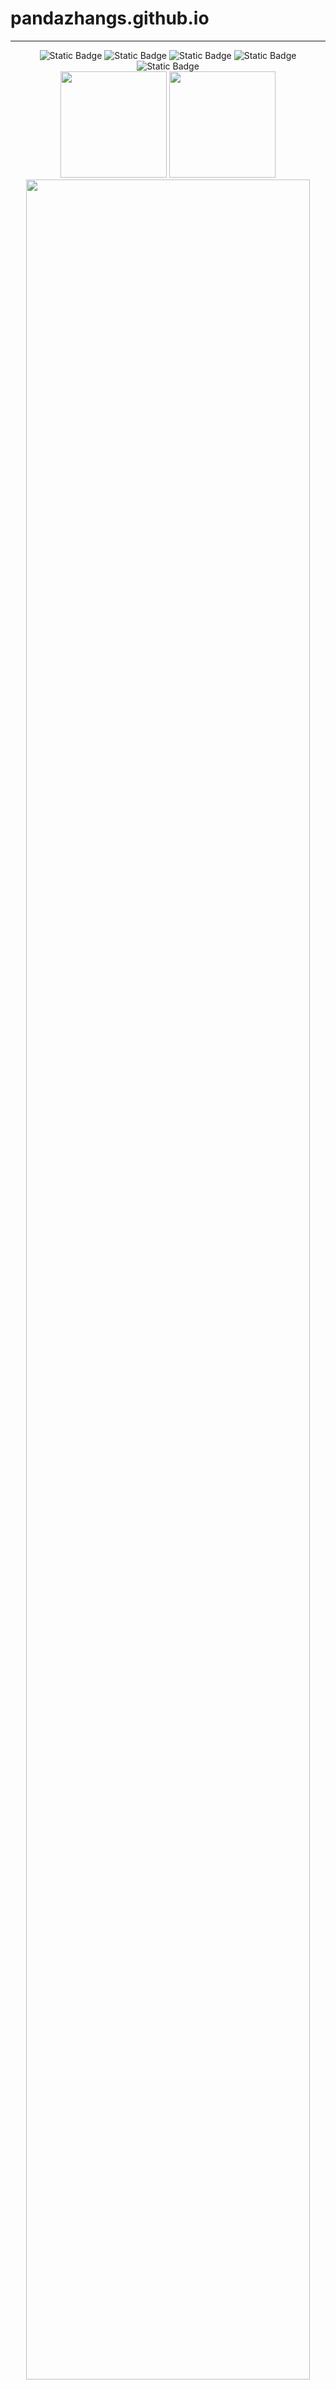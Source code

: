 # pandazhangs.github.io
-----
<div align="center">
<img alt="Static Badge" src="https://img.shields.io/badge/love-linux-blue">
<img alt="Static Badge" src="https://img.shields.io/badge/learn-go-green">
<img alt="Static Badge" src="https://img.shields.io/badge/c%2Fcpp-green">
<img alt="Static Badge" src="https://img.shields.io/badge/rust-orange">
<img alt="Static Badge" src="https://img.shields.io/badge/python-blue">
</div>





<div align="center">
<span>  </span>
<img height="170px" src="https://github-readme-stats.vercel.app/api?username=daidaiJ&theme=vue-dark&show_icons=true" /><span>  </span><img height="170px" src="https://github-readme-stats.vercel.app/api/top-langs/?username=daidaiJ&theme=vue-dark&show_icons=true&layout=compact&langs_count=8" />
<span>  </span>
 <img  width="95%" src="https://github-readme-activity-graph.vercel.app/graph?username=daidaiJ&theme=vue&radius=10"/>
</div>

<!--START_SECTION:waka-->

```txt
Python       3 hrs 53 mins   ███████████░░░░░░░░░░░░░░   43.61 %
Markdown     2 hrs 40 mins   ███████▒░░░░░░░░░░░░░░░░░   29.99 %
Go           1 hr 1 min      ███░░░░░░░░░░░░░░░░░░░░░░   11.55 %
C++          29 mins         █▒░░░░░░░░░░░░░░░░░░░░░░░   05.52 %
Vue.js       28 mins         █▒░░░░░░░░░░░░░░░░░░░░░░░   05.35 %
```

<!--END_SECTION:waka-->

